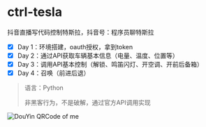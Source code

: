 # ctrl-tesla
抖音直播写代码控制特斯拉，抖音号：程序员聊特斯拉

- [x] Day 1：环境搭建，oauth授权，拿到token
- [x] Day 2：通过API获取车辆基本信息（电量、温度、位置等）
- [x] Day 3：调用API基本控制（解锁、鸣笛闪灯、开空调、开前后备箱）
- [x] Day 4：召唤（前进后退）

> 语言：Python
>
> 非黑客行为，不是破解，通过官方API调用实现

![DouYin QRCode of me](https://github.com/mrgaolei/ctrl-tesla/raw/master/douyin.jpg)
